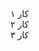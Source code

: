 <!DOCTYPE html>
<html lang="fa">
<head>
<meta charset="UTF-">
<title>باکس آیتم‌ها</title>
<style>
  body 
    font-family: ans-srif;
    direction: rtl
    background-colo: #f7f7f7;
  .container 
    display: fl
    gap: 10px
    padding: 15px;
    border: 2px solid #ccc
    border-radius: 10px;
    background-color: white;
    max-width: fit-content
    margin: 20px auto;
  }
  .item {
    padding: 10px 15px;
    border-radius: 5px;
    background-color: #4CAF50;
    color: white;
    text-align: ceter;
    cursor: pointer;
    transition: background 0.3s;
  }
  .item:hover {
    background-color: #45a049;
  }
</style>
</head>
<body>

<div class="container">
  <div class="item">کار ۱</div>
  <div class="item">کار ۲</div>
  <div class="item">کار ۳</div>
</div>

</body>
</html>
